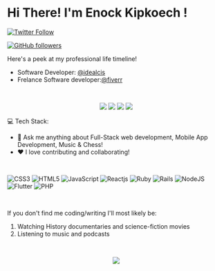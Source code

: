 <h1>Hi There! I'm Enock Kipkoech ! </h1>

[![Twitter Follow](https://img.shields.io/twitter/follow/en_k_l?style=social)](https://twitter.com/en_k_l)

[![GitHub followers](https://img.shields.io/github/followers/e-nk?style=social)](https://github.com/e-nk)

Here's a peek at my professional life timeline!


- Software Developer: [@idealcis](https://idealcis.com)
- Frelance Software developer:[@fiverr](https://www.fiverr.com/e_nklagat)


[<br><p align='center'> <img src="https://img.shields.io/badge/website-enocklagat.com-green?style=for-the-badge&logo=appveyor"/>][1]
[<img src="https://img.shields.io/badge/Gmail-enocklagatson@gmail.com-orange?style=for-the-badge&logo=google"/>][2]
[<img src="https://img.shields.io/badge/linkedin-enocklagat-blue?style=for-the-badge&logo=linkedin"/>][3]
[<img src="https://img.shields.io/badge/twitter/en_k_l-lightblue?style=for-the-badge&logo=twitter"/>][4]


:computer: Tech Stack: 

 - 💬 Ask me anything about Full-Stack web development, Mobile App Development, Music & Chess!
 - ❤️ I love contributing and collaborating!

<br/>

![CSS3](https://img.shields.io/badge/css3-%231572B6.svg?style=for-the-badge&logo=css3&logoColor=white)
![HTML5](https://img.shields.io/badge/html5-%23E34F26.svg?style=for-the-badge&logo=html5&logoColor=white)
![JavaScript](https://img.shields.io/badge/javascript-%23323330.svg?style=for-the-badge&logo=javascript&logoColor=%23F7DF1E)
![Reactjs](https://img.shields.io/badge/reactjs-%231572B6.svg?style=for-the-badge&logo=react&logoColor=white)
![Ruby](https://img.shields.io/badge/ruby-%23E34F26.svg?style=for-the-badge&logo=ruby&logoColor=white)
![Rails](https://img.shields.io/badge/rails-%23E34F26.svg?style=for-the-badge&logo=rubyonrails&logoColor=white)
![NodeJS](https://img.shields.io/badge/node.js-6DA55F?style=for-the-badge&logo=node.js&logoColor=white)
![Flutter](https://img.shields.io/badge/flutter-%231572B6.svg?style=for-the-badge&logo=flutter&logoColor=white)
![PHP](https://img.shields.io/badge/PHP-%231572B6.svg?style=for-the-badge&logo=PHP&logoColor=white)

</br>

If you don't find me coding/writing I'll most likely be:
1. Watching History documentaries and science-fiction movies
2. Listening to music and podcasts

<br/>

<p align="center"><img src="https://github-readme-streak-stats.herokuapp.com/?user=e-nk&theme=dark&ring=FFB19A&hide_border=true&currStreakNum=F6A085&fire=F6A085&currStreakLabel=F6A085"></p>


 [1]: https://enocklagat.com/
 [2]: mailto:enocklagatson@gmail.com
 [3]: https://www.linkedin.com/in/enock-lagat/
 [4]: https://twitter.com/e-nk
 
 



